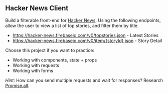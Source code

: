 ## Hacker News Client

Build a filterable front-end for [Hacker News](https://news.ycombinator.com/). Using the following endpoints, allow the user to view a list of top stories, and filter them by title.

- https://hacker-news.firebaseio.com/v0/topstories.json - Latest Stories
- https://hacker-news.firebaseio.com/v0/item/{storyId}.json - Story Detail

Choose this project if you want to practice:

- Working with components, state + props
- Working with requests
- Working with forms

_*Hint:*_ How can you send multiple requests and wait for responses? Research [Promise.all](https://developer.mozilla.org/en-US/docs/Web/JavaScript/Reference/Global_Objects/Promise/all).
